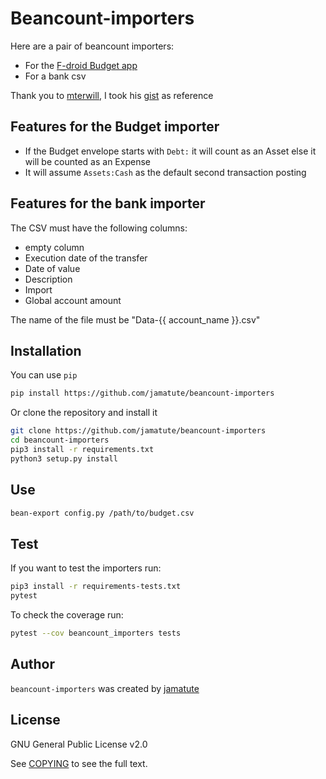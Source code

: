 # Beancount-importers

Here are a pair of beancount importers:

* For the [F-droid Budget app](https://f-droid.org/en/packages/com.notriddle.budget/)
* For a bank csv

Thank you to [mterwill](https://github.com/mterwill), I took his
[gist](https://gist.github.com/mterwill/7fdcc573dc1aa158648aacd4e33786e8) as
reference

## Features for the Budget importer

* If the Budget envelope starts with `Debt:` it will count as an Asset else it
  will be counted as an Expense
* It will assume `Assets:Cash` as the default second transaction posting

## Features for the bank importer

The CSV must have the following columns:

* empty column
* Execution date of the transfer
* Date of value
* Description
* Import
* Global account amount

The name of the file must be "Data-{{ account_name }}.csv"

## Installation

You can use `pip`

```bash
pip install https://github.com/jamatute/beancount-importers
```

Or clone the repository and install it

```bash
git clone https://github.com/jamatute/beancount-importers
cd beancount-importers
pip3 install -r requirements.txt
python3 setup.py install
```

## Use

```bash
bean-export config.py /path/to/budget.csv
```

## Test

If you want to test the importers run:

```bash
pip3 install -r requirements-tests.txt
pytest
```

To check the coverage run:

```bash
pytest --cov beancount_importers tests
```

## Author

`beancount-importers` was created by [jamatute](https://github.com/jamatute)

## License

GNU General Public License v2.0

See [COPYING](./COPYING) to see the full text.
